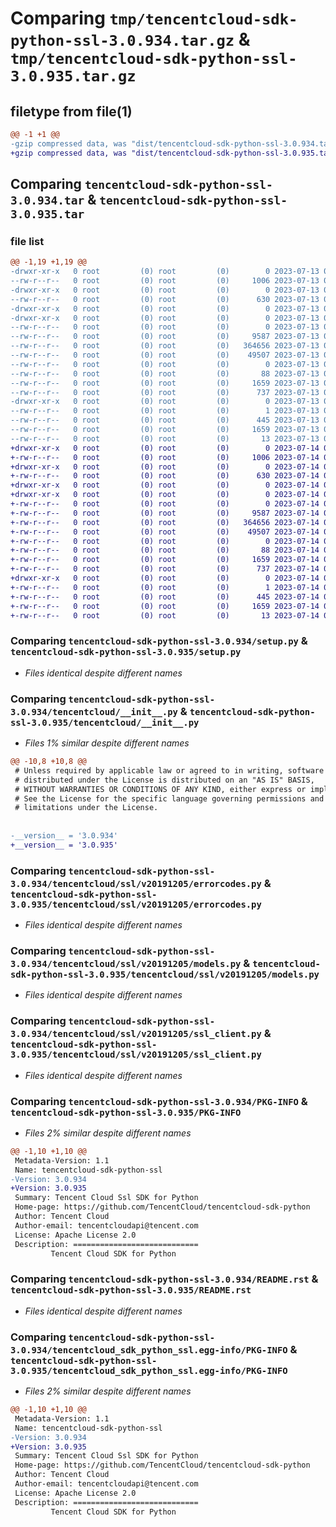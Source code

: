 # Comparing `tmp/tencentcloud-sdk-python-ssl-3.0.934.tar.gz` & `tmp/tencentcloud-sdk-python-ssl-3.0.935.tar.gz`

## filetype from file(1)

```diff
@@ -1 +1 @@
-gzip compressed data, was "dist/tencentcloud-sdk-python-ssl-3.0.934.tar", last modified: Thu Jul 13 00:32:46 2023, max compression
+gzip compressed data, was "dist/tencentcloud-sdk-python-ssl-3.0.935.tar", last modified: Fri Jul 14 00:37:43 2023, max compression
```

## Comparing `tencentcloud-sdk-python-ssl-3.0.934.tar` & `tencentcloud-sdk-python-ssl-3.0.935.tar`

### file list

```diff
@@ -1,19 +1,19 @@
-drwxr-xr-x   0 root         (0) root         (0)        0 2023-07-13 00:32:46.000000 tencentcloud-sdk-python-ssl-3.0.934/
--rw-r--r--   0 root         (0) root         (0)     1006 2023-07-13 00:32:46.000000 tencentcloud-sdk-python-ssl-3.0.934/setup.py
-drwxr-xr-x   0 root         (0) root         (0)        0 2023-07-13 00:32:46.000000 tencentcloud-sdk-python-ssl-3.0.934/tencentcloud/
--rw-r--r--   0 root         (0) root         (0)      630 2023-07-13 00:32:46.000000 tencentcloud-sdk-python-ssl-3.0.934/tencentcloud/__init__.py
-drwxr-xr-x   0 root         (0) root         (0)        0 2023-07-13 00:32:46.000000 tencentcloud-sdk-python-ssl-3.0.934/tencentcloud/ssl/
-drwxr-xr-x   0 root         (0) root         (0)        0 2023-07-13 00:32:46.000000 tencentcloud-sdk-python-ssl-3.0.934/tencentcloud/ssl/v20191205/
--rw-r--r--   0 root         (0) root         (0)        0 2023-07-13 00:32:46.000000 tencentcloud-sdk-python-ssl-3.0.934/tencentcloud/ssl/v20191205/__init__.py
--rw-r--r--   0 root         (0) root         (0)     9587 2023-07-13 00:32:46.000000 tencentcloud-sdk-python-ssl-3.0.934/tencentcloud/ssl/v20191205/errorcodes.py
--rw-r--r--   0 root         (0) root         (0)   364656 2023-07-13 00:32:46.000000 tencentcloud-sdk-python-ssl-3.0.934/tencentcloud/ssl/v20191205/models.py
--rw-r--r--   0 root         (0) root         (0)    49507 2023-07-13 00:32:46.000000 tencentcloud-sdk-python-ssl-3.0.934/tencentcloud/ssl/v20191205/ssl_client.py
--rw-r--r--   0 root         (0) root         (0)        0 2023-07-13 00:32:46.000000 tencentcloud-sdk-python-ssl-3.0.934/tencentcloud/ssl/__init__.py
--rw-r--r--   0 root         (0) root         (0)       88 2023-07-13 00:32:46.000000 tencentcloud-sdk-python-ssl-3.0.934/setup.cfg
--rw-r--r--   0 root         (0) root         (0)     1659 2023-07-13 00:32:46.000000 tencentcloud-sdk-python-ssl-3.0.934/PKG-INFO
--rw-r--r--   0 root         (0) root         (0)      737 2023-07-13 00:32:46.000000 tencentcloud-sdk-python-ssl-3.0.934/README.rst
-drwxr-xr-x   0 root         (0) root         (0)        0 2023-07-13 00:32:46.000000 tencentcloud-sdk-python-ssl-3.0.934/tencentcloud_sdk_python_ssl.egg-info/
--rw-r--r--   0 root         (0) root         (0)        1 2023-07-13 00:32:46.000000 tencentcloud-sdk-python-ssl-3.0.934/tencentcloud_sdk_python_ssl.egg-info/dependency_links.txt
--rw-r--r--   0 root         (0) root         (0)      445 2023-07-13 00:32:46.000000 tencentcloud-sdk-python-ssl-3.0.934/tencentcloud_sdk_python_ssl.egg-info/SOURCES.txt
--rw-r--r--   0 root         (0) root         (0)     1659 2023-07-13 00:32:46.000000 tencentcloud-sdk-python-ssl-3.0.934/tencentcloud_sdk_python_ssl.egg-info/PKG-INFO
--rw-r--r--   0 root         (0) root         (0)       13 2023-07-13 00:32:46.000000 tencentcloud-sdk-python-ssl-3.0.934/tencentcloud_sdk_python_ssl.egg-info/top_level.txt
+drwxr-xr-x   0 root         (0) root         (0)        0 2023-07-14 00:37:43.000000 tencentcloud-sdk-python-ssl-3.0.935/
+-rw-r--r--   0 root         (0) root         (0)     1006 2023-07-14 00:37:43.000000 tencentcloud-sdk-python-ssl-3.0.935/setup.py
+drwxr-xr-x   0 root         (0) root         (0)        0 2023-07-14 00:37:43.000000 tencentcloud-sdk-python-ssl-3.0.935/tencentcloud/
+-rw-r--r--   0 root         (0) root         (0)      630 2023-07-14 00:37:43.000000 tencentcloud-sdk-python-ssl-3.0.935/tencentcloud/__init__.py
+drwxr-xr-x   0 root         (0) root         (0)        0 2023-07-14 00:37:43.000000 tencentcloud-sdk-python-ssl-3.0.935/tencentcloud/ssl/
+drwxr-xr-x   0 root         (0) root         (0)        0 2023-07-14 00:37:43.000000 tencentcloud-sdk-python-ssl-3.0.935/tencentcloud/ssl/v20191205/
+-rw-r--r--   0 root         (0) root         (0)        0 2023-07-14 00:37:43.000000 tencentcloud-sdk-python-ssl-3.0.935/tencentcloud/ssl/v20191205/__init__.py
+-rw-r--r--   0 root         (0) root         (0)     9587 2023-07-14 00:37:43.000000 tencentcloud-sdk-python-ssl-3.0.935/tencentcloud/ssl/v20191205/errorcodes.py
+-rw-r--r--   0 root         (0) root         (0)   364656 2023-07-14 00:37:43.000000 tencentcloud-sdk-python-ssl-3.0.935/tencentcloud/ssl/v20191205/models.py
+-rw-r--r--   0 root         (0) root         (0)    49507 2023-07-14 00:37:43.000000 tencentcloud-sdk-python-ssl-3.0.935/tencentcloud/ssl/v20191205/ssl_client.py
+-rw-r--r--   0 root         (0) root         (0)        0 2023-07-14 00:37:43.000000 tencentcloud-sdk-python-ssl-3.0.935/tencentcloud/ssl/__init__.py
+-rw-r--r--   0 root         (0) root         (0)       88 2023-07-14 00:37:43.000000 tencentcloud-sdk-python-ssl-3.0.935/setup.cfg
+-rw-r--r--   0 root         (0) root         (0)     1659 2023-07-14 00:37:43.000000 tencentcloud-sdk-python-ssl-3.0.935/PKG-INFO
+-rw-r--r--   0 root         (0) root         (0)      737 2023-07-14 00:37:43.000000 tencentcloud-sdk-python-ssl-3.0.935/README.rst
+drwxr-xr-x   0 root         (0) root         (0)        0 2023-07-14 00:37:43.000000 tencentcloud-sdk-python-ssl-3.0.935/tencentcloud_sdk_python_ssl.egg-info/
+-rw-r--r--   0 root         (0) root         (0)        1 2023-07-14 00:37:43.000000 tencentcloud-sdk-python-ssl-3.0.935/tencentcloud_sdk_python_ssl.egg-info/dependency_links.txt
+-rw-r--r--   0 root         (0) root         (0)      445 2023-07-14 00:37:43.000000 tencentcloud-sdk-python-ssl-3.0.935/tencentcloud_sdk_python_ssl.egg-info/SOURCES.txt
+-rw-r--r--   0 root         (0) root         (0)     1659 2023-07-14 00:37:43.000000 tencentcloud-sdk-python-ssl-3.0.935/tencentcloud_sdk_python_ssl.egg-info/PKG-INFO
+-rw-r--r--   0 root         (0) root         (0)       13 2023-07-14 00:37:43.000000 tencentcloud-sdk-python-ssl-3.0.935/tencentcloud_sdk_python_ssl.egg-info/top_level.txt
```

### Comparing `tencentcloud-sdk-python-ssl-3.0.934/setup.py` & `tencentcloud-sdk-python-ssl-3.0.935/setup.py`

 * *Files identical despite different names*

### Comparing `tencentcloud-sdk-python-ssl-3.0.934/tencentcloud/__init__.py` & `tencentcloud-sdk-python-ssl-3.0.935/tencentcloud/__init__.py`

 * *Files 1% similar despite different names*

```diff
@@ -10,8 +10,8 @@
 # Unless required by applicable law or agreed to in writing, software
 # distributed under the License is distributed on an "AS IS" BASIS,
 # WITHOUT WARRANTIES OR CONDITIONS OF ANY KIND, either express or implied.
 # See the License for the specific language governing permissions and
 # limitations under the License.
 
 
-__version__ = '3.0.934'
+__version__ = '3.0.935'
```

### Comparing `tencentcloud-sdk-python-ssl-3.0.934/tencentcloud/ssl/v20191205/errorcodes.py` & `tencentcloud-sdk-python-ssl-3.0.935/tencentcloud/ssl/v20191205/errorcodes.py`

 * *Files identical despite different names*

### Comparing `tencentcloud-sdk-python-ssl-3.0.934/tencentcloud/ssl/v20191205/models.py` & `tencentcloud-sdk-python-ssl-3.0.935/tencentcloud/ssl/v20191205/models.py`

 * *Files identical despite different names*

### Comparing `tencentcloud-sdk-python-ssl-3.0.934/tencentcloud/ssl/v20191205/ssl_client.py` & `tencentcloud-sdk-python-ssl-3.0.935/tencentcloud/ssl/v20191205/ssl_client.py`

 * *Files identical despite different names*

### Comparing `tencentcloud-sdk-python-ssl-3.0.934/PKG-INFO` & `tencentcloud-sdk-python-ssl-3.0.935/PKG-INFO`

 * *Files 2% similar despite different names*

```diff
@@ -1,10 +1,10 @@
 Metadata-Version: 1.1
 Name: tencentcloud-sdk-python-ssl
-Version: 3.0.934
+Version: 3.0.935
 Summary: Tencent Cloud Ssl SDK for Python
 Home-page: https://github.com/TencentCloud/tencentcloud-sdk-python
 Author: Tencent Cloud
 Author-email: tencentcloudapi@tencent.com
 License: Apache License 2.0
 Description: ============================
         Tencent Cloud SDK for Python
```

### Comparing `tencentcloud-sdk-python-ssl-3.0.934/README.rst` & `tencentcloud-sdk-python-ssl-3.0.935/README.rst`

 * *Files identical despite different names*

### Comparing `tencentcloud-sdk-python-ssl-3.0.934/tencentcloud_sdk_python_ssl.egg-info/PKG-INFO` & `tencentcloud-sdk-python-ssl-3.0.935/tencentcloud_sdk_python_ssl.egg-info/PKG-INFO`

 * *Files 2% similar despite different names*

```diff
@@ -1,10 +1,10 @@
 Metadata-Version: 1.1
 Name: tencentcloud-sdk-python-ssl
-Version: 3.0.934
+Version: 3.0.935
 Summary: Tencent Cloud Ssl SDK for Python
 Home-page: https://github.com/TencentCloud/tencentcloud-sdk-python
 Author: Tencent Cloud
 Author-email: tencentcloudapi@tencent.com
 License: Apache License 2.0
 Description: ============================
         Tencent Cloud SDK for Python
```

